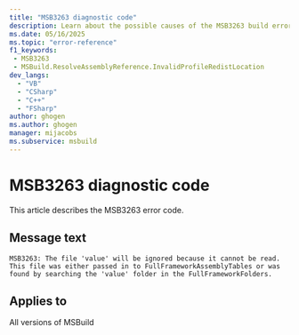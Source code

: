 ```yaml
---
title: "MSB3263 diagnostic code"
description: Learn about the possible causes of the MSB3263 build error, and get troubleshooting tips.
ms.date: 05/16/2025
ms.topic: "error-reference"
f1_keywords:
 - MSB3263
 - MSBuild.ResolveAssemblyReference.InvalidProfileRedistLocation
dev_langs:
  - "VB"
  - "CSharp"
  - "C++"
  - "FSharp"
author: ghogen
ms.author: ghogen
manager: mijacobs
ms.subservice: msbuild
---
```


# MSB3263 diagnostic code

<!-- :::ErrorDefinitionDescription::: -->
<!-- :::editable-content name="introDescription"::: -->
This article describes the MSB3263 error code.
<!-- :::editable-content-end::: -->

## Message text

<!-- :::editable-content name="messageText"::: -->
`MSB3263: The file 'value' will be ignored because it cannot be read. This file was either passed in to FullFrameworkAssemblyTables or was found by searching the 'value' folder in the FullFrameworkFolders.`
<!-- :::editable-content-end::: -->
<!-- MSB3263: The file "{0}" will be ignored because it cannot be read. This file was either passed in to FullFrameworkAssemblyTables or was found by searching the "{1}" folder in the FullFrameworkFolders. {2} -->

<!-- :::editable-content name="postOutputDescription"::: -->
<!--
{StrBegin="MSB3263: "}
-->
<!-- :::editable-content-end::: -->
<!-- :::ErrorDefinitionDescription-end::: -->

## Applies to

All versions of MSBuild
